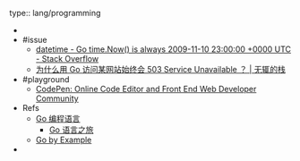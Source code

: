 type:: lang/programming

-
- #issue
  - [datetime - Go time.Now() is always 2009-11-10 23:00:00 +0000 UTC - Stack Overflow](https://stackoverflow.com/questions/24539986/go-time-now-is-always-2009-11-10-230000-0000-utc)
  - [为什么用 Go 访问某网站始终会 503 Service Unavailable ？ | 无辄的栈](https://www.zackwu.com/posts/2021-03-14-why-i-always-get-503-with-golang/)
- #playground
  - [CodePen: Online Code Editor and Front End Web Developer Community](https://codepen.io/)
- Refs
  - [Go 编程语言](https://go-zh.org/)
    - [Go 语言之旅](https://tour.go-zh.org/)
  - [Go by Example](https://gobyexample.com/)
-